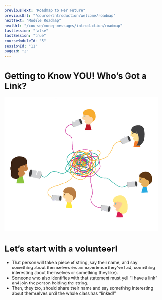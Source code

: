 ```yaml
---
previousText: "Roadmap to Her Future"
previousUrl: "/course/introduction/welcome/roadmap"
nextText: "Module Roadmap"
nextUrl: "/course/money-messages/introduction/roadmap"
lastLession: "false"
lastSession: "true"
courseModuleId: "5"
sessionId: "11"
pageId: "2"
---
```



# Getting to Know YOU! Who’s Got a Link?
![Roadmap](./getting-to-know-you-activity-one.png)


# Let’s start with a volunteer!

- That person will take a piece of string, say their name, and say something about themselves (ie. an experience they’ve had, something interesting about themselves or something they like).
- Someone who also identifies with that statement must yell “I have a link” and join the person holding the string.  
- Then, they too, should share their name and say something interesting about themselves until the whole class has “linked!”
